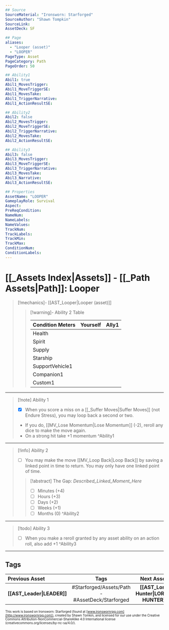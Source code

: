 ```yaml
---
## Source
SourceMaterial: "Ironsworn: Starforged"
SourceAuthor: "Shawn Tompkin"
SourceLink: 
AssetDeck: SF

## Page
aliases:
  - "Looper (asset)"
  - "LOOPER"
PageType: Asset
PageCategory: Path
PageOrder: 50

## Ability1
Abil1: true
Abil1_MovesTrigger:
Abil1_MoveTriggerSE:
Abil1_MovesTake:
Abil1_TriggerNarrative:
Abil1_ActionResultSE:

## Ability2
Abil2: false
Abil2_MovesTrigger:
Abil2_MoveTriggerSE:
Abil2_TriggerNarrative:
Abil2_MovesTake:
Abil2_ActionResultSE:

## Ability3
Abil3: false
Abil3_MovesTrigger:
Abil3_MoveTriggerSE:
Abil3_TriggerNarrative:
Abil3_MovesTake:
Abil3_Narrative:
Abil3_ActionResultSE:

## Properties
AssetName: "LOOPER"
GameplayRole: Survival
Aspect:
PreReqCondition: 
NameNum:
NameLabels:
NameValues:
TrackNum:
TrackLabels:
TrackMin:
TrackMax:
ConditionNum:
ConditionLabels:
---
```

# [[_Assets Index|Assets]] - [[_Path Assets|Path]]: Looper
> [!mechanics]- [[AST_Looper|Looper (asset)]]
> > [!warning]- Ability 2 Table
> > 
> > | Condition Meters | Yourself | Ally1 |
 > >| --- | --- | --- |
 > >| Health |  |  |
 > >| Spirit |  |  |
 > >| Supply |  |  |
 > >| Starship |  |  |
 > >| SupportVehicle1 |  |  |
 > >| Companion1 |  |  |
 > >| Custom1 |  |  | ^Header
___
> [!note] Ability 1
> - [x] When you score a miss on a [[_Suffer Moves|Suffer Moves]] (not Endure Stress), you may loop back a second or two. 
> - If you do, [[MV_Lose Momentum|Lose Momentum]] (-2), reroll any dice to make the move again.
> - On a strong hit take +1 momentum ^Ability1
___
> [!info] Ability 2
> - [ ] You may make the move [[MV_Loop Back|Loop Back]] by saving a linked point in time to return.  You may only have one linked point of time.
> > [!abstract] The Gap:  _Described_Linked_Moment_Here_
> > - [ ] Minutes (+4)
> > - [ ] Hours (+3)
> > - [ ] Days (+2)
> > - [ ] Weeks (+1)
> > - [ ] Months (0) ^Ability2

___
> [!todo] Ability 3
> - [ ] When you make a reroll granted by any asset ability on an action roll, also add +1 ^Ability3
___

## Tags
| Previous Asset | Tags | Next Asset |
| :--- | :---: | ---: |
| **[[AST_Leader\|LEADER]]** | #Starforged/Assets/Path - #AssetDeck/Starforged | **[[AST_Lore Hunter\|LORE HUNTER]]** |

<font size=-2>This work is based on Ironsworn: Starforged (found at [www.ironswornrpg.com](http://www.ironswornrpg.com)), created by Shawn Tomkin, and licensed for our use under the Creative Commons Attribution-NonCommercial-ShareAlike 4.0 International license  (creativecommons.org/licenses/by-nc-sa/4.0/).</font>